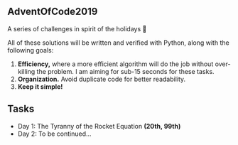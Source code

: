 ## AdventOfCode2019
A series of challenges in spirit of the holidays 🎄

All of these solutions will be written and verified with Python, along with the following goals:
1. __Efficiency,__ where a more efficient algorithm will do the job without over-killing the problem. I am aiming for sub-15 seconds for these tasks.
2. __Organization.__ Avoid duplicate code for better readability.
3. __Keep it simple!__

## Tasks
- Day 1: The Tyranny of the Rocket Equation __(20th, 99th)__
- Day 2: To be continued...

